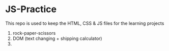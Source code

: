 # JS-Practice
This repo is used to keep the HTML, CSS & JS files for the learning projects
1) rock-paper-scissors
2) DOM (text changing + shipping calculator)
3) 
